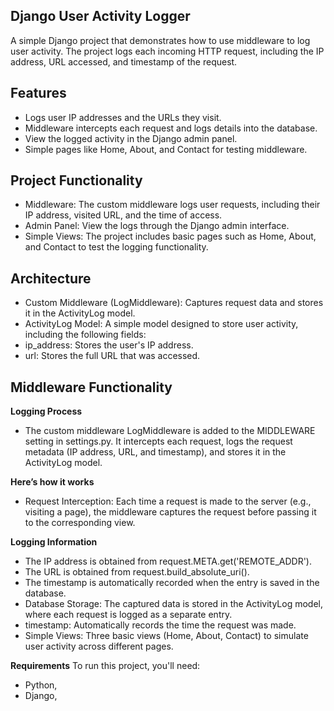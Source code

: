 ## **Django User Activity Logger**
A simple Django project that demonstrates how to use middleware to log user activity. The project logs each incoming HTTP request, including the IP address, URL accessed, and timestamp of the request.


## **Features**
* Logs user IP addresses and the URLs they visit.
* Middleware intercepts each request and logs details into the database.
* View the logged activity in the Django admin panel.
* Simple pages like Home, About, and Contact for testing middleware.


## **Project Functionality**
* Middleware: The custom middleware logs user requests, including their IP address, visited URL, and the time of access.
* Admin Panel: View the logs through the Django admin interface.
* Simple Views: The project includes basic pages such as Home, About, and Contact to test the logging functionality.


## **Architecture**
* Custom Middleware (LogMiddleware): Captures request data and stores it in the ActivityLog model.
* ActivityLog Model: A simple model designed to store user activity, including the following fields:
* ip_address: Stores the user's IP address.
* url: Stores the full URL that was accessed.


## **Middleware Functionality**
**Logging Process**
* The custom middleware LogMiddleware is added to the MIDDLEWARE setting in settings.py. It intercepts each request, logs the request metadata (IP address, URL, and timestamp), and stores it in the ActivityLog model.


**Here’s how it works**
* Request Interception: Each time a request is made to the server (e.g., visiting a page), the middleware captures the request before passing it to the corresponding view.


**Logging Information**
* The IP address is obtained from request.META.get('REMOTE_ADDR').
* The URL is obtained from request.build_absolute_uri().
* The timestamp is automatically recorded when the entry is saved in the database.
* Database Storage: The captured data is stored in the ActivityLog model, where each request is logged as a separate entry.
* timestamp: Automatically records the time the request was made.
* Simple Views: Three basic views (Home, About, Contact) to simulate user activity across different pages.

**Requirements**
To run this project, you'll need:
* Python,
* Django,

